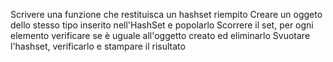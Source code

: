 Scrivere una funzione che restituisca un hashset riempito
Creare un oggeto dello stesso tipo inserito nell'HashSet e popolarlo
Scorrere il set, per ogni elemento verificare se è uguale all'oggetto creato ed eliminarlo
Svuotare l'hashset, verificarlo e stampare il risultato